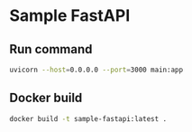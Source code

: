 # Sample FastAPI

## Run command
```bash
uvicorn --host=0.0.0.0 --port=3000 main:app
```

## Docker build
```bash
docker build -t sample-fastapi:latest .
```
